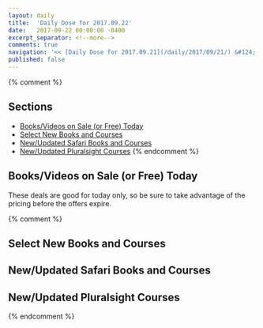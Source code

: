 ```yaml
---
layout: daily
title:  'Daily Dose for 2017.09.22'
date:   2017-09-22 00:00:00 -0400
excerpt_separator: <!--more-->
comments: true
navigation: '<< [Daily Dose for 2017.09.21](/daily/2017/09/21/) &#124; [Sep 2017](/daily/2017/09/) &#124; [2017](/daily/2017/) &#124; Daily Dose for 2017.09.23 >>'
published: false
---
```

{% comment %}
## Sections
* [Books/Videos on Sale (or Free) Today](#sale)
* [Select New Books and Courses](#select)
* [New/Updated Safari Books and Courses](#safari-new)
* [New/Updated Pluralsight Courses](#pluralsight-new)
{% endcomment %}

## <a name="sale"></a>Books/Videos on Sale (or Free) Today ##
These deals are good for today only, so be sure to take advantage of the pricing before the offers expire.

{% comment %}
## <a name="select"></a>Select New Books and Courses ##

## <a name="safari-new"></a>New/Updated Safari Books and Courses ## 

## <a name="pluralsight-new"></a>New/Updated Pluralsight Courses ## 
{% endcomment %}
